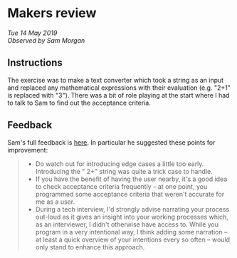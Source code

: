 # Makers review

*Tue 14 May 2019*  
*Observed by Sam Morgan*  

## Instructions

The exercise was to make a text converter which took a string as an input and replaced any mathematical expressions with their evaluation (e.g. "2+1" is replaced with "3"). There was a bit of role playing at the start where I had to talk to Sam to find out the acceptance criteria.

## Feedback

Sam's full feedback is [here](paul-martin.pdf). In particular he suggested these points for improvement:
> - Do watch out for introducing edge cases a little too early. Introducing the " 2+" string was quite a trick case to handle.
> - If you have the benefit of having the user nearby, it's a good idea to check acceptance criteria frequently – at one point, you programmed some acceptance criteria that weren't accurate for me as a user.
> - During a tech interview, I'd strongly advise narrating your process out-loud as it gives an insight into your working processes which, as an interviewer, I didn't otherwise have access to. While you program in a very intentional way, I think adding some narration – at least a quick overview of your intentions every so often – would only stand to enhance this approach.
